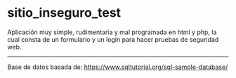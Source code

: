 # sitio_inseguro_test

Aplicación muy simple, rudimentaria y mal programada en html y php, la cual consta de un formulario y un login para hacer pruebas de seguridad web.


-------------------------------
Base de datos basada de:
https://www.sqltutorial.org/sql-sample-database/

